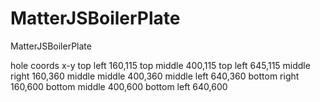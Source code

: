 # MatterJSBoilerPlate
MatterJSBoilerPlate

hole coords x-y
top left 160,115 
top middle 400,115
top left 645,115
middle right 160,360
middle middle 400,360
middle left 640,360
bottom right 160,600
bottom middle 400,600
bottom left 640,600